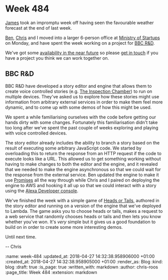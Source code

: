 Week 484
========

[James][james-mead] took an impromptu week off having seen the favourable weather forecast at the end of last week.

[Ben][ben-griffiths], [Chris][chris-lowis] and I moved into a larger 6-person office at [Ministry of Startups][ministry-of-startups] on Monday, and have spent the week working on a project for [BBC R&D][bbc-rd].

We've got some [availability in the near future][upcoming-availability] so please [get in touch][email-link] if you have a project you think we can work together on.

## BBC R&D

BBC R&D have developed a story editor and engine that allows them to create voice controlled stories (e.g. [The Inspection Chamber][inspection-chamber]) to run on multiple devices. They've asked us to explore how these stories might use information from arbitrary external services in order to make them feel more dynamic, and to come up with some demos of how this might be used.

We spent a while familiarising ourselves with the code before getting our hands dirty with some changes. Fortunately this familiarisation didn't take too long after we've spent the past couple of weeks exploring and playing with voice controlled devices.

The story editor already includes the ability to branch a story based on the result of executing some arbitrary JavaScript code. We started by overloading this to return the response from an HTTP request if the code to execute looks like a URL. This allowed us to get something working without having to make changes to both the editor and the engine, and it revealed that we needed to make the engine asynchronous so that we could wait for the response from the external service. Ben updated the engine to make it use [Promises][javascript-promises] all the way through while Chris and I paired on deploying the engine to AWS and hooking it all up so that we could interact with a story using the [Alexa Developer console][alexa-console].

We've finished the week with a simple game of [Heads or Tails][coin-flipping], authored in the story editor and running on a version of the engine that we've deployed to Lambda. The game asks you to choose heads or tails, makes a request to a web service that randomly chooses heads or tails and then lets you know whether you've won. It's _very_ simple but it gives us a good foundation to build on in order to create some more interesting demos.

Until next time.

-- Chris

[alexa-console]: https://developer.amazon.com/docs/devconsole/about-the-developer-console.html
[bbc-rd]: https://www.bbc.co.uk/rd
[ben-griffiths]: /ben-griffiths
[chris-lowis]: /chris-lowis
[coin-flipping]: https://en.wikipedia.org/wiki/Coin_flipping
[email-link]: mailto:lets@gofreerange.com
[inspection-chamber]: http://www.bbc.co.uk/rd/blog/2017-09-voice-ui-inspection-chamber-audio-drama
[james-mead]: /james-mead
[javascript-promises]: https://developer.mozilla.org/en-US/docs/Web/JavaScript/Guide/Using_promises
[ministry-of-startups]: http://www.ministryofstartups.com/
[upcoming-availability]: /upcoming-availability

:name: week-484
:updated_at: 2018-04-27 14:32:38.958906000 +01:00
:created_at: 2018-04-27 14:32:38.958905000 +01:00
:render_as: Blog
:kind: blog
:draft: true
:is_page: true
:written_with: markdown
:author: chris-roos
:page_title: Week 484
:extension: markdown

